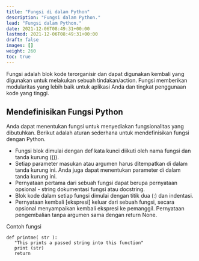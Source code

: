 ```yaml
---
title: "Fungsi di dalam Python"
description: "Fungsi dalam Python."
lead: "Fungsi dalam Python."
date: 2021-12-06T08:49:31+00:00
lastmod: 2021-12-06T08:49:31+00:00
draft: false
images: []
weight: 260
toc: true
---
```

Fungsi adalah blok kode terorganisir dan dapat digunakan kembali yang digunakan untuk melakukan sebuah tindakan/action. Fungsi memberikan modularitas yang lebih baik untuk aplikasi Anda dan tingkat penggunaan kode yang tinggi.

## Mendefinisikan Fungsi Python
Anda dapat menentukan fungsi untuk menyediakan fungsionalitas yang dibutuhkan. Berikut adalah aturan sederhana untuk mendefinisikan fungsi dengan Python.

- Fungsi blok dimulai dengan def kata kunci diikuti oleh nama fungsi dan tanda kurung (()).
- Setiap parameter masukan atau argumen harus ditempatkan di dalam tanda kurung ini. Anda juga dapat menentukan parameter di dalam tanda kurung ini.
- Pernyataan pertama dari sebuah fungsi dapat berupa pernyataan opsional - string dokumentasi fungsi atau docstring.
- Blok kode dalam setiap fungsi dimulai dengan titik dua (:) dan indentasi.
- Pernyataan kembali [ekspresi] keluar dari sebuah fungsi, secara opsional menyampaikan kembali ekspresi ke pemanggil. Pernyataan pengembalian tanpa argumen sama dengan return None.

Contoh fungsi
```
def printme( str ):
   "This prints a passed string into this function"
   print (str)
   return
```